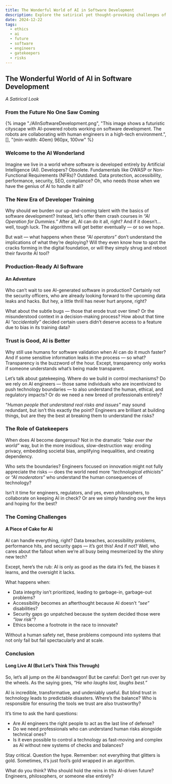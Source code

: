 ```yaml
---
title: The Wonderful World of AI in Software Development
description: Explore the satirical yet thought-provoking challenges of relying entirely on AI for software development. From ethical dilemmas to technical risks, we question the role of engineers, gatekeepers, and humanity in shaping an AI-driven future.
date: 2024-12-22
tags:
  - ethics
  - ai
  - future
  - software
  - engineers
  - gatekeepers
  - risks
---
```


## The Wonderful World of AI in Software Development

_A Satirical Look_

### From the Future No One Saw Coming

{% image "./AIInSoftwareDevelopment.png", "This image shows a futuristic cityscape with AI-powered robots working on software development. The robots are collaborating with human engineers in a high-tech environment.", [], "(min-width: 40em) 960px, 100vw" %}

### Welcome to the AI Wonderland

Imagine we live in a world where software is developed entirely by Artificial Intelligence (AI). Developers? Obsolete. Fundamentals like OWASP or Non-Functional Requirements (NFRs)? Outdated. Data protection, accessibility, performance, security, SEO, compliance? Oh, who needs those when we have the genius of AI to handle it all?

### The New Era of Developer Training

Why should we burden our up-and-coming talent with the basics of software development? Instead, let’s offer them crash courses in _“AI Operation for Dummies.”_ After all, AI can do it all, right? And if it doesn’t… well, tough luck. The algorithms will get better eventually — or so we hope.

But wait — what happens when these _“AI operators”_ don’t understand the implications of what they’re deploying? Will they even know how to spot the cracks forming in the digital foundation, or will they simply shrug and reboot their favorite AI tool?

### Production-Ready AI Software

#### An Adventure

Who can’t wait to see AI-generated software in production? Certainly not the security officers, who are already looking forward to the upcoming data leaks and hacks. But hey, a little thrill has never hurt anyone, right?

What about the subtle bugs — those that erode trust over time? Or the misunderstood context in a decision-making process? How about that time AI _“accidentally”_ decided certain users didn’t deserve access to a feature due to bias in its training data?

### Trust is Good, AI is Better

Why still use humans for software validation when AI can do it much faster? And if some sensitive information leaks in the process — so what? Transparency is the buzzword of the hour. Except, transparency only works if someone understands what’s being made transparent.

Let’s talk about gatekeeping. Where do we build in control mechanisms? Do we rely on AI engineers — those same individuals who are incentivized to push technology boundaries — to also understand the human, ethical, and regulatory impacts? Or do we need a new breed of professionals entirely?

_“Human people that understand real risks and issues”_ may sound redundant, but isn’t this exactly the point? Engineers are brilliant at building things, but are they the best at breaking them to understand the risks?

### The Role of Gatekeepers

When does AI become dangerous? Not in the dramatic _“take over the world”_ way, but in the more insidious, slow-destruction way: eroding privacy, embedding societal bias, amplifying inequalities, and creating dependency.

Who sets the boundaries? Engineers focused on innovation might not fully appreciate the risks — does the world need more _“technological ethicists”_ or _“AI moderators”_ who understand the human consequences of technology?

Isn’t it time for engineers, regulators, and yes, even philosophers, to collaborate on keeping AI in check? Or are we simply handing over the keys and hoping for the best?

### The Coming Challenges

#### A Piece of Cake for AI

AI can handle everything, right? Data breaches, accessibility problems, performance hits, and security gaps — it’s got this! And if not? Well, who cares about the fallout when we’re all busy being mesmerized by the shiny new tech?

Except, here’s the rub: AI is only as good as the data it’s fed, the biases it learns, and the oversight it lacks.

What happens when:

- Data integrity isn’t prioritized, leading to garbage-in, garbage-out problems?
- Accessibility becomes an afterthought because AI doesn’t _“see”_ disabilities?
- Security gaps go unpatched because the system decided those were _“low risk”_?
- Ethics become a footnote in the race to innovate?

Without a human safety net, these problems compound into systems that not only fail but fail spectacularly and at scale.

### Conclusion

#### Long Live AI (But Let’s Think This Through)

So, let’s all jump on the AI bandwagon! But be careful: Don’t get run over by the wheels. As the saying goes, _“He who laughs last, laughs best.”_

AI is incredible, transformative, and undeniably useful. But blind trust in technology leads to predictable disasters. Where’s the balance? Who is responsible for ensuring the tools we trust are also trustworthy?

It’s time to ask the hard questions:

- Are AI engineers the right people to act as the last line of defense?
- Do we need professionals who can understand human risks alongside technical ones?
- Is it even possible to control a technology as fast-moving and complex as AI without new systems of checks and balances?

Stay critical. Question the hype. Remember: not everything that glitters is gold. Sometimes, it’s just fool’s gold wrapped in an algorithm.

What do you think? Who should hold the reins in this AI-driven future? Engineers, philosophers, or someone else entirely?
